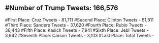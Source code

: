 #Number of Trump Tweets: 166,576
---
#First Place: Cruz Tweets - 81,711
#Second Place: Clinton Tweets - 51,811
#Third Place: Sanders Tweets - 37,620
#Fourth Place: Rubio Tweets - 36,443
#Fifth Place: Kasich Tweets - 7,941
#Sixth Place: Jeb! Tweets - 3,642
#Seventh Place: Carson Tweets - 3,103
#Last Place: Total Tweets -  
